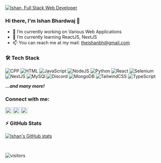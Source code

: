 [![Ishan, Full Stack Web Developer](https://pimp-my-readme.webapp.io/pimp-my-readme/wavy-banner?subtitle=Full%20Stack%20Web%20Developer&title=Ishan)](https://pimp-my-readme.webapp.io)

### Hi there, I'm Ishan Bhardwaj 👋

- 🔭 I’m currently working on Various Web Applications
- 🌱 I’m currently learning ReactJS, NextJS
- 📫 You can reach me at my mail: theishanbh@gmail.com

### 🛠 Tech Stack

![CPP](https://img.shields.io/badge/cplusplus-ffca28?style=for-the-badge&logo=cplusplus&logoColor=black)
![HTML](https://img.shields.io/badge/html5-ffca28?style=for-the-badge&logo=html5&logoColor=black)
![JavaScript](https://img.shields.io/badge/-JavaScript-5c1ef7?logo=JavaScript&style=flat)
![NodeJS](https://img.shields.io/badge/Node.js-339933?style=for-the-badge&logo=nodedotjs&logoColor=white)
![Python](https://img.shields.io/badge/python-ffca28?style=for-the-badge&logo=python&logoColor=black)
![React](https://img.shields.io/badge/React-20232A?style=for-the-badge&logo=react&logoColor=61DAFB)
![Selenium](https://img.shields.io/badge/selenium-4A4A55?style=for-the-badge&logo=selenium&logoColor=FF3E00)
![NextJS](https://img.shields.io/badge/next.js-000000?style=for-the-badge&logo=nextdotjs&logoColor=white)
![MySQl](https://img.shields.io/badge/mysql-181818?style=for-the-badge&logo=mysql&logoColor=white)
![Discord](https://img.shields.io/badge/discord-ffca28?style=for-the-badge&logo=discord&logoColor=black)
![MongoDB](https://img.shields.io/badge/mongodb-ffca28?style=for-the-badge&logo=mongodb&logoColor=black)
![TailwindCSS](https://img.shields.io/badge/tailwindcss-ffca28?style=for-the-badge&logo=tailwindcss&logoColor=black)
![TypeScript](https://img.shields.io/badge/typescript-ffca28?style=for-the-badge&logo=firebase&logoColor=black)


***...and many more!***

### Connect with me:

[<img align="left" alt="Twitter" width="22px" src="https://img.icons8.com/fluent/48/000000/twitter.png" />][twitter]
[<img align="left" alt="Twitter" width="22px" src="https://img.icons8.com/fluency/48/000000/instagram-new.png" />][instagram]
[<img align="left" alt="Twitter" width="22px" src="https://img.icons8.com/fluency/48/000000/linkedin-circled.png" />][linkedin]

<br/>

### ⚡ GitHub Stats
  
[![Ishan's GitHub stats](https://github-readme-stats.vercel.app/api?username=theishanbh&show_icons=true&theme=gotham&hide_border=true)](https://github.com/anuraghazra/github-readme-stats)

<br/>

[instagram]: https://instagram.com/daspectro
[twitter]: https://twitter.com/theishanbh
[linkedin]: https://linkedin.com/in/theishanbh

![visitors](https://page-views.glitch.me/badge?page_id=theishanbh.visitor-badge)

